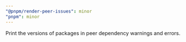 ```yaml
---
"@pnpm/render-peer-issues": minor
"pnpm": minor
---
```


Print the versions of packages in peer dependency warnings and errors.
